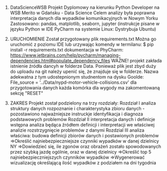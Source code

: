 1. DataScienceWSB
Projekt Dyplomowy na kierunku Python Developer na WSB Merito w Gdańsku - Data Science
Celem analizy była poprawna interpretacja danych dla wypadków komunikacyjnych w Nowym Yorku
Zastosowano: pandas, matplotlib, seaborn, jupyter (instrukcje pisane w języku Python w IDE PyCharm na systemie Linux: Dystrybuja Ubuntu)

2. URUCHOMIENIE
Został przygotowany plik requirements.txt
Można go uruchomić z poziomu IDE lub urzywając komendy w termilanu:
$ pip install -r requirements.txt
dokumentacja w PhyCharm: 
https://www.jetbrains.com/help/pycharm/managing-dependencies.html#populate_dependency_files
WAŻNE! 
projekt zakłada istnienie źródła dancyh w folderze Data. Ponieważ plik jest zbyd duży do uploadu na git należy upenić się, że znajduje się w folderze.
Nazwa adekwatna z tym udostepnionym studnentom na dysku Goolde:
File_source = '../Data/nypd-motor-vehicle-collisions.csv'
dla przygotowania danych każda komórka dla wygody ma zakomentowaną sekcję "RESET"

3. ZAKRES
Projekt został podzielony na trzy rozdziały:
Rozdział I analiza struktury danych
  rozpoznanie i charakterystyka zbioru danych - pozostawiono najważniejsze instruckje
  identyfikacja i diagnoza podstawowych problemów
Rozdział II interpretacja danych i definicje
  wstępna analiza będąca źródłem definicji i interpretacji we właściwej analizie
  rozstrzygnięcie problemów z danymi
Rozdzial III analiza właściwa:
  budowa definicji zbiorów danych i postawionych problemów
  =>Określić najniebezpieczniejsze czynniki wypadków w danej dzielnicy NY
  =>Dowiedzieć się, ile zgonów oraz obrażeń zostało spowodowanych przez szybką jazdę
  ogólnie, oraz w danej dzielnicy
  =>Określić top 5 najniebezpieczniejszych czynników wypadków
  =>Wygenerować wizualizację określającą ilość wypadków z podziałem na dni tygodnia
  
  
